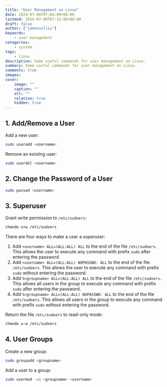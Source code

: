 ```yaml
---
title: "User Management on Linux"
date: 2024-07-06T07:04:00+08:00
lastmod: 2024-07-06T07:12:00+08:00
draft: false
author: ["jamesnulliu"]
keywords: 
    - user management
categories:
    - system
tags:
    - linux
description: Some useful commands for user management on Linux.
summary: Some useful commands for user management on Linux.
comments: true
images: 
cover:
    image: ""
    caption: ""
    alt: ""
    relative: true
    hidden: true
---
```


## 1. Add/Remove a User

Add a new user:

```bash
sudo useradd <username>
```

Remove an existing user:

```bash
sudo userdel <username>
```

## 2. Change the Password of a User

```bash
sudo passwd <username>
```

## 3. Superuser

Grant write permission to `/etc/sudoers`:

```bash
chmode u+w /etc/sudoers
```

There are four ways to make a user a superuser:

1. Add `<username> ALL=(ALL:ALL) ALL` to the end of the file `/etc/sudoers`. This allows the user to execute any command with prefix `sudo` after entering the password.
2. Add `<username> ALL=(ALL:ALL) NOPASSWD: ALL` to the end of the file `/etc/sudoers`. This allows the user to execute any command with prefix `sudo` without entering the password.
3. Add `%<groupname> ALL=(ALL:ALL) ALL` to the end of the file `/etc/sudoers`. This allows all users in the group to execute any command with prefix `sudo` after entering the password.
4. Add `%<groupname> ALL=(ALL:ALL) NOPASSWD: ALL` to the end of the file `/etc/sudoers`. This allows all users in the group to execute any command with prefix `sudo` without entering the password.

Return the file `/etc/sudoers` to read-only mode:

```bash
chmode u-w /etc/sudoers
```

## 4. User Groups

Create a new group:

```bash
sudo groupadd <groupname>
```

Add a user to a group:

```bash
sudo usermod -aG <groupname> <username>
```
